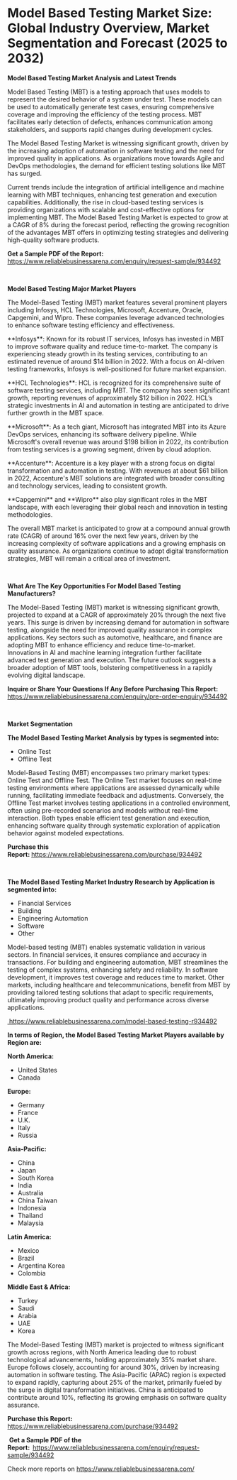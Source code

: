 <p><h1>Model Based Testing Market Size: Global Industry Overview, Market Segmentation and Forecast (2025 to 2032)</h1></p><p><strong>Model Based Testing Market Analysis and Latest Trends</strong></p>
<p><p>Model Based Testing (MBT) is a testing approach that uses models to represent the desired behavior of a system under test. These models can be used to automatically generate test cases, ensuring comprehensive coverage and improving the efficiency of the testing process. MBT facilitates early detection of defects, enhances communication among stakeholders, and supports rapid changes during development cycles.</p><p>The Model Based Testing Market is witnessing significant growth, driven by the increasing adoption of automation in software testing and the need for improved quality in applications. As organizations move towards Agile and DevOps methodologies, the demand for efficient testing solutions like MBT has surged. </p><p>Current trends include the integration of artificial intelligence and machine learning with MBT techniques, enhancing test generation and execution capabilities. Additionally, the rise in cloud-based testing services is providing organizations with scalable and cost-effective options for implementing MBT. The Model Based Testing Market is expected to grow at a CAGR of 8% during the forecast period, reflecting the growing recognition of the advantages MBT offers in optimizing testing strategies and delivering high-quality software products.</p></p>
<p><strong>Get a Sample PDF of the Report:&nbsp;</strong> <a href="https://www.reliablebusinessarena.com/enquiry/request-sample/934492?utm_campaign=2485&utm_medium=2&utm_source=Github&utm_content=ia&utm_term=07032025&utm_id=model-based-testing">https://www.reliablebusinessarena.com/enquiry/request-sample/934492</a></p>
<p>&nbsp;</p>
<p><strong>Model Based Testing Major Market Players</strong></p>
<p><p>The Model-Based Testing (MBT) market features several prominent players including Infosys, HCL Technologies, Microsoft, Accenture, Oracle, Capgemini, and Wipro. These companies leverage advanced technologies to enhance software testing efficiency and effectiveness.</p><p>**Infosys**: Known for its robust IT services, Infosys has invested in MBT to improve software quality and reduce time-to-market. The company is experiencing steady growth in its testing services, contributing to an estimated revenue of around $14 billion in 2022. With a focus on AI-driven testing frameworks, Infosys is well-positioned for future market expansion.</p><p>**HCL Technologies**: HCL is recognized for its comprehensive suite of software testing services, including MBT. The company has seen significant growth, reporting revenues of approximately $12 billion in 2022. HCL’s strategic investments in AI and automation in testing are anticipated to drive further growth in the MBT space.</p><p>**Microsoft**: As a tech giant, Microsoft has integrated MBT into its Azure DevOps services, enhancing its software delivery pipeline. While Microsoft's overall revenue was around $198 billion in 2022, its contribution from testing services is a growing segment, driven by cloud adoption.</p><p>**Accenture**: Accenture is a key player with a strong focus on digital transformation and automation in testing. With revenues at about $61 billion in 2022, Accenture's MBT solutions are integrated with broader consulting and technology services, leading to consistent growth.</p><p>**Capgemini** and **Wipro** also play significant roles in the MBT landscape, with each leveraging their global reach and innovation in testing methodologies.</p><p>The overall MBT market is anticipated to grow at a compound annual growth rate (CAGR) of around 16% over the next few years, driven by the increasing complexity of software applications and a growing emphasis on quality assurance. As organizations continue to adopt digital transformation strategies, MBT will remain a critical area of investment.</p></p>
<p>&nbsp;</p>
<p><strong>What Are The Key Opportunities For Model Based Testing Manufacturers?</strong></p>
<p><p>The Model-Based Testing (MBT) market is witnessing significant growth, projected to expand at a CAGR of approximately 20% through the next five years. This surge is driven by increasing demand for automation in software testing, alongside the need for improved quality assurance in complex applications. Key sectors such as automotive, healthcare, and finance are adopting MBT to enhance efficiency and reduce time-to-market. Innovations in AI and machine learning integration further facilitate advanced test generation and execution. The future outlook suggests a broader adoption of MBT tools, bolstering competitiveness in a rapidly evolving digital landscape.</p></p>
<p><strong>Inquire or Share Your Questions If Any Before Purchasing This Report:</strong> <a href="https://www.reliablebusinessarena.com/enquiry/pre-order-enquiry/934492?utm_campaign=2485&utm_medium=2&utm_source=Github&utm_content=ia&utm_term=07032025&utm_id=model-based-testing">https://www.reliablebusinessarena.com/enquiry/pre-order-enquiry/934492</a></p>
<p>&nbsp;</p>
<p><strong>Market Segmentation</strong></p>
<p><strong>The Model Based Testing Market Analysis by types is segmented into:</strong></p>
<p><ul><li>Online Test</li><li>Offline Test</li></ul></p>
<p><p>Model-Based Testing (MBT) encompasses two primary market types: Online Test and Offline Test. The Online Test market focuses on real-time testing environments where applications are assessed dynamically while running, facilitating immediate feedback and adjustments. Conversely, the Offline Test market involves testing applications in a controlled environment, often using pre-recorded scenarios and models without real-time interaction. Both types enable efficient test generation and execution, enhancing software quality through systematic exploration of application behavior against modeled expectations.</p></p>
<p><strong>Purchase this Report:&nbsp;</strong><a href="https://www.reliablebusinessarena.com/purchase/934492?utm_campaign=2485&utm_medium=2&utm_source=Github&utm_content=ia&utm_term=07032025&utm_id=model-based-testing">https://www.reliablebusinessarena.com/purchase/934492</a></p>
<p>&nbsp;</p>
<p><strong>The Model Based Testing Market Industry Research by Application is segmented into:</strong></p>
<p><ul><li>Financial Services</li><li>Building</li><li>Engineering Automation</li><li>Software</li><li>Other</li></ul></p>
<p><p>Model-based testing (MBT) enables systematic validation in various sectors. In financial services, it ensures compliance and accuracy in transactions. For building and engineering automation, MBT streamlines the testing of complex systems, enhancing safety and reliability. In software development, it improves test coverage and reduces time to market. Other markets, including healthcare and telecommunications, benefit from MBT by providing tailored testing solutions that adapt to specific requirements, ultimately improving product quality and performance across diverse applications.</p></p>
<p><a href="https://www.reliablebusinessarena.com/model-based-testing-r934492?utm_campaign=2485&utm_medium=2&utm_source=Github&utm_content=ia&utm_term=07032025&utm_id=model-based-testing">&nbsp;https://www.reliablebusinessarena.com/model-based-testing-r934492</a></p>
<p><strong>In terms of Region, the Model Based Testing Market Players available by Region are:</strong></p>
<p>
    <p> <strong> North America: </strong>
        <ul>
            <li>United States</li>
            <li>Canada</li>
        </ul>
        </p> 
    <p> <strong> Europe: </strong>
        <ul>
            <li>Germany</li>
            <li>France</li>
            <li>U.K.</li>
            <li>Italy</li>
            <li>Russia</li>
        </ul>
        </p> 
    <p> <strong> Asia-Pacific: </strong>
        <ul>
            <li>China</li>
            <li>Japan</li>
            <li>South Korea</li>
            <li>India</li>
            <li>Australia</li>
            <li>China Taiwan</li>
            <li>Indonesia</li>
            <li>Thailand</li>
            <li>Malaysia</li>
        </ul>
        </p> 
    <p> <strong> Latin America: </strong>
        <ul>
            <li>Mexico</li>
            <li>Brazil</li>
            <li>Argentina Korea</li>
            <li>Colombia</li>
        </ul>
        </p> 
    <p> <strong> Middle East & Africa: </strong>
        <ul>
            <li>Turkey</li>
            <li>Saudi</li>
            <li>Arabia</li>
            <li>UAE</li>
            <li>Korea</li>
        </ul>
    </p>
    </p>
<p><p>The Model-Based Testing (MBT) market is projected to witness significant growth across regions, with North America leading due to robust technological advancements, holding approximately 35% market share. Europe follows closely, accounting for around 30%, driven by increasing automation in software testing. The Asia-Pacific (APAC) region is expected to expand rapidly, capturing about 25% of the market, primarily fueled by the surge in digital transformation initiatives. China is anticipated to contribute around 10%, reflecting its growing emphasis on software quality assurance.</p></p>
<p><strong>Purchase this Report: </strong><a href="https://www.reliablebusinessarena.com/purchase/934492?utm_campaign=2485&utm_medium=2&utm_source=Github&utm_content=ia&utm_term=07032025&utm_id=model-based-testing">https://www.reliablebusinessarena.com/purchase/934492</a></p>
<p>&nbsp;<strong>Get a Sample PDF of the Report:&nbsp;&nbsp;</strong><a href="https://www.reliablebusinessarena.com/enquiry/request-sample/934492?utm_campaign=2485&utm_medium=2&utm_source=Github&utm_content=ia&utm_term=07032025&utm_id=model-based-testing">https://www.reliablebusinessarena.com/enquiry/request-sample/934492</a></p>
<p><strong></strong></p>
<p>Check more reports on <a href="https://www.reliablebusinessarena.com/?utm_campaign=2485&utm_medium=2&utm_source=Github&utm_content=ia&utm_term=07032025&utm_id=model-based-testing">https://www.reliablebusinessarena.com/</a></p>